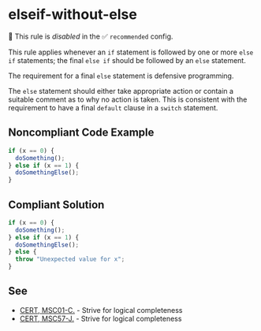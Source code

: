 # elseif-without-else

🚫 This rule is _disabled_ in the ✅ `recommended` config.

<!-- end auto-generated rule header -->

This rule applies whenever an `if` statement is followed by one or more `else if` statements; the final `else if` should be followed by an `else` statement.

The requirement for a final `else` statement is defensive programming.

The `else` statement should either take appropriate action or contain a suitable comment as to why no action is taken. This is consistent with the requirement to have a final `default` clause in a `switch` statement.

## Noncompliant Code Example

```javascript
if (x == 0) {
  doSomething();
} else if (x == 1) {
  doSomethingElse();
}
```
## Compliant Solution

```javascript
if (x == 0) {
  doSomething();
} else if (x == 1) {
  doSomethingElse();
} else {
  throw "Unexpected value for x";
}
```

## See

<ul>
  <li> <a href="https://wiki.sei.cmu.edu/confluence/display/c/MSC01-C.+Strive+for+logical+completeness">CERT, MSC01-C.</a> - Strive for logical completeness </li>
  <li> <a href="https://wiki.sei.cmu.edu/confluence/display/java/MSC57-J.+Strive+for+logical+completeness">CERT, MSC57-J.</a> - Strive for logical completeness </li>
</ul>

